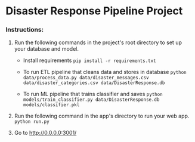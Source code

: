 # Disaster Response Pipeline Project

### Instructions:
1. Run the following commands in the project's root directory to set up your database and model.
	- Install requirements
        `pip install -r requirements.txt`

    - To run ETL pipeline that cleans data and stores in database
        `python data/process_data.py data/disaster_messages.csv data/disaster_categories.csv data/DisasterResponse.db`
    - To run ML pipeline that trains classifier and saves
        `python models/train_classifier.py data/DisasterResponse.db models/classifier.pkl`


2. Run the following command in the app's directory to run your web app.
    `python run.py`


3. Go to http://0.0.0.0:3001/
